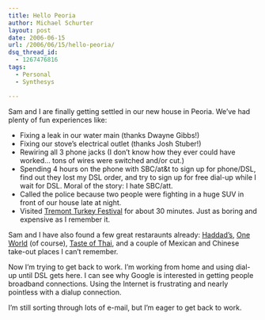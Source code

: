 ```yaml
---
title: Hello Peoria
author: Michael Schurter
layout: post
date: 2006-06-15
url: /2006/06/15/hello-peoria/
dsq_thread_id:
  - 1267476816
tags:
  - Personal
  - Synthesys

---
```

Sam and I are finally getting settled in our new house in Peoria. We&#8217;ve had plenty of fun experiences like:

  * Fixing a leak in our water main (thanks Dwayne Gibbs!)
  * Fixing our stove&#8217;s electrical outlet (thanks Josh Stuber!)
  * Rewiring all 3 phone jacks (I don&#8217;t know how they ever could have worked&#8230; tons of wires were switched and/or cut.)
  * Spending 4 hours on the phone with SBC/at&t to sign up for phone/DSL, find out they lost my DSL order, and try to sign up for free dial-up while I wait for DSL. Moral of the story: I hate SBC/att.
  * Called the police because two people were fighting in a huge SUV in front of our house late at night.
  * Visited [Tremont Turkey Festival][1] for about 30 minutes. Just as boring and expensive as I remember it.

Sam and I have also found a few great restaraunts already: [Haddad&#8217;s][2], [One World][3] (of course), [Taste of Thai][4], and a couple of Mexican and Chinese take-out places I can&#8217;t remember.
  
Now I&#8217;m trying to get back to work. I&#8217;m working from home and using dial-up until DSL gets here. I can see why Google is interested in getting people broadband connections. Using the Internet is frustrating and nearly pointless with a dialup connection.

I&#8217;m still sorting through lots of e-mail, but I&#8217;m eager to get back to work.

 [1]: http://www.turkeyfestival.com/
 [2]: http://www.peoriarestaurants.com/restaurants/?restaurant=haddads
 [3]: http://www.oneworld-cafe.com/
 [4]: http://www.thaicuisine.com/r/2072.html